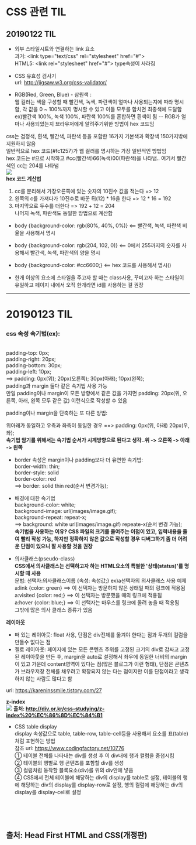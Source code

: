 # CSS 관련 TIL
## 20190122 TIL
* 외부 스타일시트와 연결하는 link 요소 <br>
  과거: \<link type="text/css" rel="stylesheet" href="#"> <br>
  HTML5: \<link rel="stylesheet" href="#"> type속성이 사라짐 <br>

* CSS 유효성 검사기 <br>
url: http://jigsaw.w3.org/css-validator/ <br>

* RGB(Red, Green, Blue) - 삼원색 : <br>
웹 컬러는 색을 구성할 때 빨간색, 녹색, 파란색이 얼마나 사용되는지에 따라 명시함, 각 값을 0 ~ 100%까지 명시할 수 있고 이들 모두를 합치면 최종색에 도달함 ex)빨간색 100%, 녹색 100%, 파란색 100%를 혼합하면 흰색이 됨 -- RGB가 얼마나 사용되었는지 브라우저에게 알려주기위한 방법이 hex 코드임<br>

css는 검정색, 흰색, 빨간색, 파란색 등을 포함한 16가지 기본색과 확장색 150가지밖에 지원하지 않음<br>
일반적으로 hex 코드(#fc1257)가 웹 컬러를 명시하는 가장 일반적인 방법임 <br>
hex 코드는 #으로 시작하고 #cc(빨간색)66(녹색)00(파란색)을 나타냄.. 여기서 빨간색인 cc는 204를 나타냄 <br>
<img src="https://user-images.githubusercontent.com/44331989/51522035-9ca67780-1e6b-11e9-910f-1666bca011e0.jpg"> <br>
<strong>hex 코드 계산법 </strong><br>
1. cc를 분리해서 가장오른쪽에 있는 숫자의 10진수 값을 적는다 => 12 <br>
2. 왼쪽의 c를 가져다가 10진수로 바꾼 뒤(12) * 16을 한다 => 12 * 16 = 192 <br>
3. 마지막으로 두수를 더한다 => 192 + 12 = 204 <br>
나머지 녹색, 파란색도 동일한 방법으로 계산함 <br>

* body {background-color: rgb(80%, 40%, 0%)}   <== 빨간색, 녹색, 파란색 비율을 사용해서 명시  <br>
* body {background-color: rgb(204, 102, 0)}    <== 0에서 255까지의 숫자를 사용해서 빨간색, 녹색, 파란색의 양을 명시 <br>
* body {background-color: #cc6600;}    <== hex 코드를 사용해서 명시()<br>

* 한개 이상의 요소에 스타일을 주고자 할 때는 class사용, 꾸미고자 하는 스타일이 유일하고 페이지 내에서 오직 한개라면 id를 사용하는 걸 권장 <br>
<hr>
<h1>20190123 TIL</h1>
<h3>css 속성 속기법(ex):</h3> <br>
    padding-top: 0px; <br>
    padding-right: 20px; <br>
    padding-bottom: 30px; <br>
    padding-left: 10px;   <br>
==> padding: 0px(위); 20px(오른쪽); 30px(아래); 10px(왼쪽); <br>
padding과 margin 둘다 같은 속기법 사용 가능 <br>
만일 padding이나 margin이 모든 방향에서 같은 값을 가지면 padding: 20px(위, 오른쪽, 아래, 왼쪽 모두 같은 값) 이런식으로 작성할 수 있음 <br>

padding이나 margin을 단축하는 또 다른 방법: <br>

위아래가 동일하고 우측과 좌측이 동일한 경우 ==> padding: 0px(위, 아래) 20px(우,좌); <br>
<strong>속기법 암기를 위해서는 속기법 순서가 시계방향으로 된다고 생각..위 -> 오른쪽 -> 아래 -> 왼쪽 </strong><br>

* border 속성은 margin이나 padding보다 더 유연한 속기법: <br>
border-width: thin; <br>
border-style: solid <br>
border-color: red <br>
==> border: solid thin red(순서 변경가능); <br>

* 배경에 대한 속기법 <br>
background-color: white; <br>
background-image: url(images/image.gif); <br>
background-repeat: repeat-x; <br>
==> background: white url(images/image.gif) repeate-x(순서 변경 가능); <br>
<strong>속기법을 사용하는 이유? CSS 파일의 크기를 줄여주는 이점이 있고, 입력내용을 줄여 빨리 작성 가능, 하지만 정확하지 않은 값으로 작성할 경우 디버그하기 좀 더 어려운 단점이 있으니 잘 사용할 것을 권장</strong>

* 의사클래스(pseudo-class) <br>
<strong>CSS에서 의사클래스는 선택하고자 하는 HTML요소의 특별한 '상태(status)'를 명시할 때 사용</strong> <br>
<string>문법: 선택자:의사클래스이름 {속성: 속성값;}</strong>
ex)a선택자의 의사클래스 사용 예제<br>
a:link {color: green} ==> 이 선택자는 방문하지 않은 상태일 때의 링크에 적용됨 <br>
a:visited {color: red;}  ==> 이 선택자는 방문했을 때의 링크에 적용됨 <br>
a:hover {color: blue;}  ==> 이 선택자는 마우스를 링크에 올려 놓을 때 적용됨 <br> 
그밖에 많은 의사 클래스 종류가 있음 <br>

<strong>레이아웃</strong> <br>
* 떠 있는 레이아웃: float 사용, 단점은 div전체를 옮겨야 한다는 점과 두개의 컬럼을 만들수 없다는 점<br> 
* 젤로 레이아웃: 페이지에 있는 모든 콘텐츠 주위를 고정된 크기의 div로 감싸고 고정된 레이아웃을 만든 후, margin을 auto로 설정해서 좌우에 동일한 너비의 margin이 있고 가운데 content영역이 있다는 점(많은 블로그가 이런 형태), 단점은 콘텐츠가 브라우저창 전체를 채우려고 확장되지 않는 다는 점이지만 이를 단점이라고 생각하지 않는 사람도 많다고 함 <br>

url: https://kareninssmile.tistory.com/27 <br>


<strong>z-index</strong> <br>
<img src="https://user-images.githubusercontent.com/44331989/51593414-76e5a500-1f35-11e9-9126-97c96ab595d1.JPG"> 
<strong>출처: http://div.or.kr/css-studying/z-index%20%EC%86%8D%EC%84%B1</strong><br>

* CSS table display <br>
display 속성값으로 table, table-row, table-cell등을 사용해서 요소를 표(table)처럼 표현하는 방법 <br>
참조 url: https://www.codingfactory.net/10776 <br>
① 테이블 전체를 나타내는 div를 생성 후 이 div내에 행과 컬럼을 중첩시킴 <br>
② 테이블의 행별로 행 콘텐츠를 포함할 div를 생성 <br>
③ 컬럼처럼 동작할 블록요소(div)를 위의 div안에 넣음 <br>
④ CSS에서 전체 테이블에 해당하는 div의 display를 table로 설정, 테이블의 행에 해당하는 div의 display를 display-row로 설정, 행의 컬럼에 해당하는 div의 display를 display-cell로 설정 <br>





  
  
<p><br> 
<p><br>
  
    
<h2>출처: Head First HTML and CSS(개정판)</h2>

